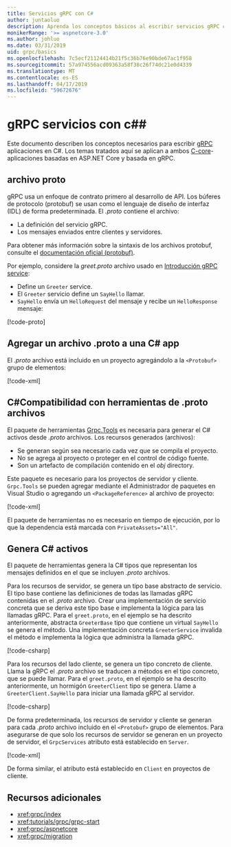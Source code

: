 ```yaml
---
title: Servicios gRPC con C#
author: juntaoluo
description: Aprenda los conceptos básicos al escribir servicios gRPC con C#.
monikerRange: '>= aspnetcore-3.0'
ms.author: johluo
ms.date: 03/31/2019
uid: grpc/basics
ms.openlocfilehash: 7c5ecf21124414b21f5c36b76e90bde67ac1f958
ms.sourcegitcommit: 57a974556acd09363a58f38c26f74dc21e0d4339
ms.translationtype: MT
ms.contentlocale: es-ES
ms.lasthandoff: 04/17/2019
ms.locfileid: "59672676"
---
```

# <a name="grpc-services-with-c"></a>gRPC servicios con c#\#

Este documento describen los conceptos necesarios para escribir [gRPC](https://grpc.io/docs/guides/) aplicaciones en C#. Los temas tratados aquí se aplican a ambos [C-core](https://grpc.io/blog/grpc-stacks)-aplicaciones basadas en ASP.NET Core y basada en gRPC.

## <a name="proto-file"></a>archivo proto

gRPC usa un enfoque de contrato primero al desarrollo de API. Los búferes de protocolo (protobuf) se usan como el lenguaje de diseño de interfaz (IDL) de forma predeterminada. El *.proto* contiene el archivo:

* La definición del servicio gRPC.
* Los mensajes enviados entre clientes y servidores.

Para obtener más información sobre la sintaxis de los archivos protobuf, consulte el [documentación oficial (protobuf)](https://developers.google.com/protocol-buffers/docs/proto3).

Por ejemplo, considere la *greet.proto* archivo usado en [Introducción gRPC service](xref:tutorials/grpc/grpc-start):

* Define un `Greeter` service.
* El `Greeter` servicio define un `SayHello` llamar.
* `SayHello` envía un `HelloRequest` del mensaje y recibe un `HelloResponse` mensaje:

[!code-proto[](~/tutorials/grpc/grpc-start/samples/GrpcGreeter/Protos/greet.proto)]

## <a name="add-a-proto-file-to-a-c-app"></a>Agregar un archivo .proto a una C\# app

El *.proto* archivo está incluido en un proyecto agregándolo a la `<Protobuf>` grupo de elementos:

[!code-xml[](~/tutorials/grpc/grpc-start/samples/GrpcGreeter/GrpcGreeter.csproj?highlight=2&range=7-11)]

## <a name="c-tooling-support-for-proto-files"></a>C#Compatibilidad con herramientas de .proto archivos

El paquete de herramientas [Grpc.Tools](https://www.nuget.org/packages/Grpc.Tools/) es necesaria para generar el C# activos desde *.proto* archivos. Los recursos generados (archivos):

* Se generan según sea necesario cada vez que se compila el proyecto.
* No se agrega al proyecto o proteger en el control de código fuente.
* Son un artefacto de compilación contenido en el *obj* directory.

Este paquete es necesario para los proyectos de servidor y cliente. `Grpc.Tools` se pueden agregar mediante el Administrador de paquetes en Visual Studio o agregando un `<PackageReference>` al archivo de proyecto:

[!code-xml[](~/tutorials/grpc/grpc-start/samples/GrpcGreeter/GrpcGreeter.csproj?highlight=1&range=17)]

El paquete de herramientas no es necesario en tiempo de ejecución, por lo que la dependencia está marcada con `PrivateAssets="All"`.

## <a name="generated-c-assets"></a>Genera C# activos

El paquete de herramientas genera la C# tipos que representan los mensajes definidos en el que se incluyen *.proto* archivos.

Para los recursos de servidor, se genera un tipo base abstracto de servicio. El tipo base contiene las definiciones de todas las llamadas gRPC contenidas en el *.proto* archivo. Crear una implementación de servicio concreta que se deriva este tipo base e implementa la lógica para las llamadas gRPC. Para el `greet.proto`, en el ejemplo se ha descrito anteriormente, abstracta `GreeterBase` tipo que contiene un virtual `SayHello` se genera el método. Una implementación concreta `GreeterService` invalida el método e implementa la lógica que administra la llamada gRPC.

[!code-csharp[](~/tutorials/grpc/grpc-start/samples/GrpcGreeter/Services/GreeterService.cs?name=snippet)]

Para los recursos del lado cliente, se genera un tipo concreto de cliente. Llama la gRPC el *.proto* archivo se traducen a métodos en el tipo concreto, que se puede llamar. Para el `greet.proto`, en el ejemplo se ha descrito anteriormente, un hormigón `GreeterClient` tipo se genera. Llame a `GreeterClient.SayHello` para iniciar una llamada gRPC al servidor.

[!code-csharp[](~/tutorials/grpc/grpc-start/samples/GrpcGreeterClient/Program.cs?highlight=5-8&name=snippet)]

De forma predeterminada, los recursos de servidor y cliente se generan para cada *.proto* archivo incluido en el `<Protobuf>` grupo de elementos. Para asegurarse de que solo los recursos de servidor se generan en un proyecto de servidor, el `GrpcServices` atributo está establecido en `Server`.

[!code-xml[](~/tutorials/grpc/grpc-start/samples/GrpcGreeter/GrpcGreeter.csproj?highlight=2&range=7-11)]

De forma similar, el atributo está establecido en `Client` en proyectos de cliente.

## <a name="additional-resources"></a>Recursos adicionales

* <xref:grpc/index>
* <xref:tutorials/grpc/grpc-start>
* <xref:grpc/aspnetcore>
* <xref:grpc/migration>

